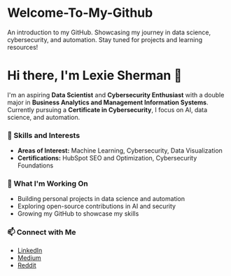 # Welcome-To-My-Github
An introduction to my GitHub. Showcasing my journey in data science, cybersecurity, and automation. Stay tuned for projects and learning resources!
# Hi there, I'm Lexie Sherman 👋  

I'm an aspiring **Data Scientist** and **Cybersecurity Enthusiast** with a double major in **Business Analytics and Management Information Systems**. Currently pursuing a **Certificate in Cybersecurity**, I focus on AI, data science, and automation.  

### 🔧 Skills and Interests    
- **Areas of Interest:** Machine Learning, Cybersecurity, Data Visualization  
- **Certifications:** HubSpot SEO and Optimization, Cybersecurity Foundations  

### 🚀 What I'm Working On  
- Building personal projects in data science and automation  
- Exploring open-source contributions in AI and security  
- Growing my GitHub to showcase my skills  

### 📫 Connect with Me  
- [LinkedIn](#)  
- [Medium](#)  
- [Reddit](#)  

